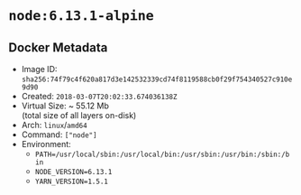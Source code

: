 # `node:6.13.1-alpine`

## Docker Metadata

- Image ID: `sha256:74f79c4f620a817d3e142532339cd74f8119588cb0f29f754340527c910e9d90`
- Created: `2018-03-07T20:02:33.674036138Z`
- Virtual Size: ~ 55.12 Mb  
  (total size of all layers on-disk)
- Arch: `linux`/`amd64`
- Command: `["node"]`
- Environment:
  - `PATH=/usr/local/sbin:/usr/local/bin:/usr/sbin:/usr/bin:/sbin:/bin`
  - `NODE_VERSION=6.13.1`
  - `YARN_VERSION=1.5.1`
